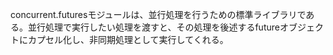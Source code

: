 concurrent.futuresモジュールは、並行処理を行うための標準ライブラリである。並行処理で実行したい処理を渡すと、その処理を後述するfutureオブジェクトにカプセル化し、非同期処理として実行してくれる。
